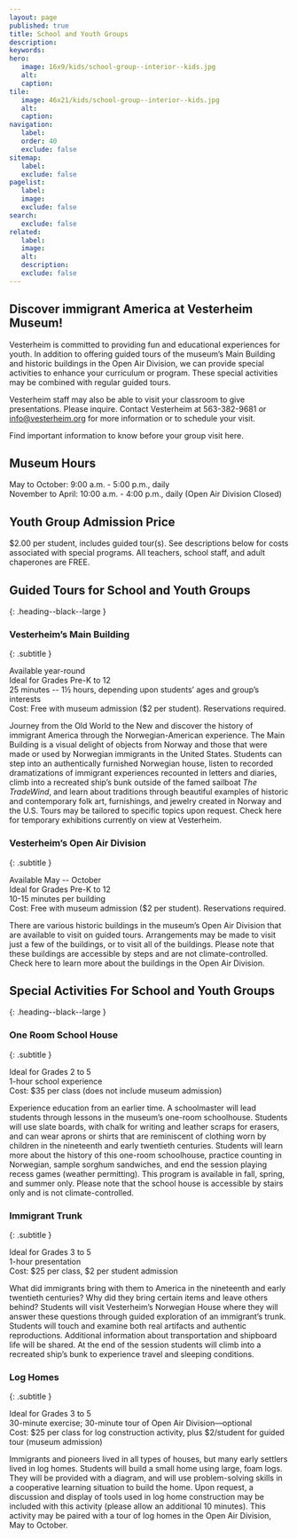 ```yaml
---
layout: page
published: true
title: School and Youth Groups
description:
keywords:
hero:
   image: 16x9/kids/school-group--interior--kids.jpg
   alt: 
   caption:
tile:
   image: 46x21/kids/school-group--interior--kids.jpg
   alt:
   caption: 
navigation:
   label:
   order: 40
   exclude: false
sitemap:
   label:
   exclude: false
pagelist:
   label:
   image:
   exclude: false  
search:
   exclude: false
related:
   label:
   image:
   alt:
   description:
   exclude: false
---
```

Discover immigrant America at Vesterheim Museum!
------------------------------------------------
Vesterheim is committed to providing fun and educational experiences for youth. In addition to offering guided tours of the museum’s Main Building and historic buildings in the Open Air Division, we can provide special activities to enhance your curriculum or program. These special activities may be combined with regular guided tours.

Vesterheim staff may also be able to visit your classroom to give presentations. Please inquire. Contact Vesterheim at 563-382-9681 or info@vesterheim.org  for more information or to schedule your visit.

Find important information to know before your group visit here.

Museum Hours  
------------
May to October: 9:00 a.m. - 5:00 p.m., daily <br />
November to April: 10:00 a.m. - 4:00 p.m., daily (Open Air Division Closed)

Youth Group Admission Price
---------------------------
$2.00 per student, includes guided tour(s). See descriptions below for costs associated with special programs. All teachers, school staff, and adult chaperones are FREE.

Guided Tours for School and Youth Groups
----------------------------------------
{: .heading--black--large }

### Vesterheim’s Main Building
{: .subtitle }

Available year-round <br />
Ideal for Grades Pre-K to 12 <br />
25 minutes -- 1½ hours, depending upon students’ ages and group’s interests <br />
Cost: Free with museum admission ($2 per student). Reservations required.

Journey from the Old World to the New and discover the history of immigrant America through the Norwegian-American experience. The Main Building is a visual delight of objects from Norway and those that were made or used by Norwegian immigrants in the United States. Students can step into an authentically furnished Norwegian house, listen to recorded dramatizations of immigrant experiences recounted in letters and diaries, climb into a recreated ship’s bunk outside of the famed sailboat _The TradeWind_, and learn about traditions through beautiful examples of historic and contemporary folk art, furnishings, and jewelry created in Norway and the U.S. Tours may be tailored to specific topics upon request. Check here for temporary exhibitions currently on view at Vesterheim.

### Vesterheim’s Open Air Division
{: .subtitle }

Available May -- October <br />
Ideal for Grades Pre-K to 12 <br />
10-15 minutes per building <br />
Cost: Free with museum admission ($2 per student). Reservations required.

There are various historic buildings in the museum’s Open Air Division that are available to visit on guided tours. Arrangements may be made to visit just a few of the buildings, or to visit all of the buildings. Please note that these buildings are accessible by steps and are not climate-controlled. Check here to learn more about the buildings in the Open Air Division.

Special Activities For School and Youth Groups
----------------------------------------------
{: .heading--black--large }

### One Room School House
{: .subtitle }

Ideal for Grades 2 to 5 <br />
1-hour school experience <br />
Cost: $35 per class (does not include museum admission)

Experience education from an earlier time. A schoolmaster will lead students through lessons in the museum’s one-room schoolhouse. Students will use slate boards, with chalk for writing and leather scraps for erasers, and can wear aprons or shirts that are reminiscent of clothing worn by children in the nineteenth and early twentieth centuries. Students will learn more about the history of this one-room schoolhouse, practice counting in Norwegian, sample sorghum sandwiches, and end the session playing recess games (weather permitting). This program is available in fall, spring, and summer only. Please note that the school house is accessible by stairs only and is not climate-controlled.

### Immigrant Trunk
{: .subtitle }

Ideal for Grades 3 to 5  <br />
1-hour presentation <br />
Cost: $25 per class, $2 per student admission

What did immigrants bring with them to America in the nineteenth and early twentieth centuries? Why did they bring certain items and leave others behind? Students will visit Vesterheim’s Norwegian House where they will answer these questions through guided exploration of an immigrant’s trunk. Students will touch and examine both real artifacts and authentic reproductions. Additional information about transportation and shipboard life will be shared. At the end of the session students will climb into a recreated ship’s bunk to experience travel and sleeping conditions. 

### Log Homes
{: .subtitle }

Ideal for Grades 3 to 5 <br />
30-minute exercise; 30-minute tour of Open Air Division—optional <br />
Cost: $25 per class for log construction activity, plus $2/student for guided tour (museum admission)

Immigrants and pioneers lived in all types of houses, but many early settlers lived in log homes. Students will build a small home using large, foam logs. They will be provided with a diagram, and will use problem-solving skills in a cooperative learning situation to build the home. Upon request, a discussion and display of tools used in log home construction may be included with this activity (please allow an additional 10 minutes). This activity may be paired with a tour of log homes in the Open Air Division, May to October.
